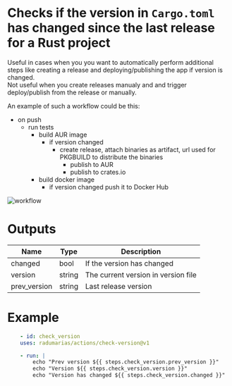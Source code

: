 # Checks if the version in `Cargo.toml` has changed since the last release for a Rust project

Useful in cases when you you want to automatically perform additional steps like creating a release and deploying/publishing the app if version is changed.  
Not useful when you create releases manualy and and trigger deploy/publish from the release or manually.

An example of such a workflow could be this:
- on push
    - run tests
        - build AUR image
            - if version changed 
                - create release, attach binaries as artifact, url used for PKGBUILD to distribute the binaries
                    - publish to AUR
                    - publish to crates.io
        - build docker image
            - if version changed push it to Docker Hub

![workflow](https://github.com/radumarias/action-check-version-changed-rust/blob/main/workflow.jpeg?raw=true)

<!--
# Inputs

| Name | Type | Required | Description |
| ---- | ---- | -------- | ----------- |
| type | string | true | Suported values [rust]. In future we might extend to other languages, also we could expose a `version_file` and `version_pattern` to be more extensible
-->

# Outputs

| Name | Type | Description |
| ---- | ---- | ----------- |
| changed | bool | If the version has changed
| version | string | The current version in version file
| prev_version | string | Last release version

# Example

```yaml
    - id: check_version
    uses: radumarias/actions/check-version@v1

    - run: |
        echo "Prev version ${{ steps.check_version.prev_version }}"
        echo "Version ${{ steps.check_version.version }}"
        echo "Version has changed ${{ steps.check_version.changed }}"
```
